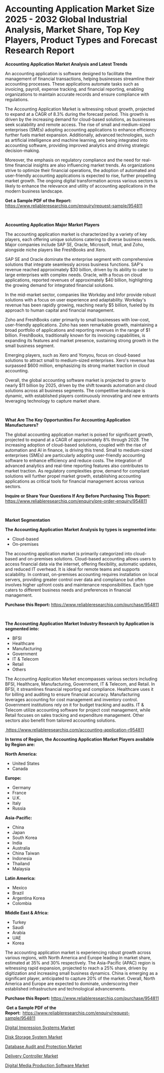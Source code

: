 <p><h1>Accounting Application Market Size 2025 - 2032 Global Industrial Analysis, Market Share, Top Key Players, Product Types and Forecast Research Report</h1></p><p><strong>Accounting Application Market Analysis and Latest Trends</strong></p>
<p><p>An accounting application is software designed to facilitate the management of financial transactions, helping businesses streamline their accounting processes. These applications automate tasks such as invoicing, payroll, expense tracking, and financial reporting, enabling organizations to maintain accurate records and ensure compliance with regulations.</p><p>The Accounting Application Market is witnessing robust growth, projected to expand at a CAGR of 8.3% during the forecast period. This growth is driven by the increasing demand for cloud-based solutions, as businesses seek scalability and remote access. The rise of small and medium-sized enterprises (SMEs) adopting accounting applications to enhance efficiency further fuels market expansion. Additionally, advanced technologies, such as artificial intelligence and machine learning, are being integrated into accounting software, providing improved analytics and driving strategic decision-making.</p><p>Moreover, the emphasis on regulatory compliance and the need for real-time financial insights are also influencing market trends. As organizations strive to optimize their financial operations, the adoption of automated and user-friendly accounting applications is expected to rise, further propelling market growth. The ongoing digital transformation across various sectors is likely to enhance the relevance and utility of accounting applications in the modern business landscape.</p></p>
<p><strong>Get a Sample PDF of the Report:&nbsp;</strong> <a href="https://www.reliableresearchiq.com/enquiry/request-sample/954811?utm_campaign=1870&utm_medium=2&utm_source=Github&utm_content=ia&utm_term=07032025&utm_id=accounting-application">https://www.reliableresearchiq.com/enquiry/request-sample/954811</a></p>
<p>&nbsp;</p>
<p><strong>Accounting Application Major Market Players</strong></p>
<p><p>The accounting application market is characterized by a variety of key players, each offering unique solutions catering to diverse business needs. Major companies include SAP SE, Oracle, Microsoft, Intuit, and Zoho, alongside niche players like FreshBooks and Xero. </p><p>SAP SE and Oracle dominate the enterprise segment with comprehensive solutions that integrate seamlessly across business functions. SAP's revenue reached approximately $30 billion, driven by its ability to cater to large enterprises with complex needs. Oracle, with a focus on cloud applications, reported revenues of approximately $40 billion, highlighting the growing demand for integrated financial solutions.</p><p>In the mid-market sector, companies like Workday and Infor provide robust solutions with a focus on user experience and adaptability. Workday's revenue has been rapidly growing, reaching nearly $5 billion, fueled by its approach to human capital and financial management.</p><p>Zoho and FreshBooks cater primarily to small businesses with low-cost, user-friendly applications. Zoho has seen remarkable growth, maintaining a broad portfolio of applications and reporting revenues in the range of $1 billion. FreshBooks, traditionally known for its invoicing capabilities, is expanding its features and market presence, sustaining strong growth in the small business segment.</p><p>Emerging players, such as Xero and Yonyou, focus on cloud-based solutions to attract small to medium-sized enterprises. Xero's revenue has surpassed $600 million, emphasizing its strong market traction in cloud accounting.</p><p>Overall, the global accounting software market is projected to grow to nearly $11 billion by 2025, driven by the shift towards automation and cloud solutions across all business segments. The competitive landscape is dynamic, with established players continuously innovating and new entrants leveraging technology to capture market share.</p></p>
<p>&nbsp;</p>
<p><strong>What Are The Key Opportunities For Accounting Application Manufacturers?</strong></p>
<p><p>The global accounting application market is poised for significant growth, projected to expand at a CAGR of approximately 8% through 2028. The increasing adoption of cloud-based solutions, coupled with the rise of automation and AI in finance, is driving this trend. Small to medium-sized enterprises (SMEs) are particularly adopting user-friendly accounting software to enhance efficiency and reduce costs. The integration of advanced analytics and real-time reporting features also contributes to market traction. As regulatory complexities grow, demand for compliant solutions will further propel market growth, establishing accounting applications as critical tools for financial management across various sectors.</p></p>
<p><strong>Inquire or Share Your Questions If Any Before Purchasing This Report:</strong> <a href="https://www.reliableresearchiq.com/enquiry/pre-order-enquiry/954811?utm_campaign=1870&utm_medium=2&utm_source=Github&utm_content=ia&utm_term=07032025&utm_id=accounting-application">https://www.reliableresearchiq.com/enquiry/pre-order-enquiry/954811</a></p>
<p>&nbsp;</p>
<p><strong>Market Segmentation</strong></p>
<p><strong>The Accounting Application Market Analysis by types is segmented into:</strong></p>
<p><ul><li>Cloud-based</li><li>On-premises</li></ul></p>
<p><p>The accounting application market is primarily categorized into cloud-based and on-premises solutions. Cloud-based accounting allows users to access financial data via the internet, offering flexibility, automatic updates, and reduced IT overhead. It is ideal for remote teams and supports scalability. In contrast, on-premises accounting requires installation on local servers, providing greater control over data and compliance but often involves higher upfront costs and maintenance responsibilities. Each type caters to different business needs and preferences in financial management.</p></p>
<p><strong>Purchase this Report:&nbsp;</strong><a href="https://www.reliableresearchiq.com/purchase/954811?utm_campaign=1870&utm_medium=2&utm_source=Github&utm_content=ia&utm_term=07032025&utm_id=accounting-application">https://www.reliableresearchiq.com/purchase/954811</a></p>
<p>&nbsp;</p>
<p><strong>The Accounting Application Market Industry Research by Application is segmented into:</strong></p>
<p><ul><li>BFSI</li><li>Healthcare</li><li>Manufacturing</li><li>Government</li><li>IT & Telecom</li><li>Retail</li><li>Others</li></ul></p>
<p><p>The Accounting Application Market encompasses various sectors including BFSI, Healthcare, Manufacturing, Government, IT & Telecom, and Retail. In BFSI, it streamlines financial reporting and compliance. Healthcare uses it for billing and auditing to ensure financial accuracy. Manufacturing leverages accounting for cost management and inventory control. Government institutions rely on it for budget tracking and audits. IT & Telecom utilize accounting software for project cost management, while Retail focuses on sales tracking and expenditure management. Other sectors also benefit from tailored accounting solutions.</p></p>
<p><a href="https://www.reliableresearchiq.com/accounting-application-r954811?utm_campaign=1870&utm_medium=2&utm_source=Github&utm_content=ia&utm_term=07032025&utm_id=accounting-application">&nbsp;https://www.reliableresearchiq.com/accounting-application-r954811</a></p>
<p><strong>In terms of Region, the Accounting Application Market Players available by Region are:</strong></p>
<p>
    <p> <strong> North America: </strong>
        <ul>
            <li>United States</li>
            <li>Canada</li>
        </ul>
        </p> 
    <p> <strong> Europe: </strong>
        <ul>
            <li>Germany</li>
            <li>France</li>
            <li>U.K.</li>
            <li>Italy</li>
            <li>Russia</li>
        </ul>
        </p> 
    <p> <strong> Asia-Pacific: </strong>
        <ul>
            <li>China</li>
            <li>Japan</li>
            <li>South Korea</li>
            <li>India</li>
            <li>Australia</li>
            <li>China Taiwan</li>
            <li>Indonesia</li>
            <li>Thailand</li>
            <li>Malaysia</li>
        </ul>
        </p> 
    <p> <strong> Latin America: </strong>
        <ul>
            <li>Mexico</li>
            <li>Brazil</li>
            <li>Argentina Korea</li>
            <li>Colombia</li>
        </ul>
        </p> 
    <p> <strong> Middle East & Africa: </strong>
        <ul>
            <li>Turkey</li>
            <li>Saudi</li>
            <li>Arabia</li>
            <li>UAE</li>
            <li>Korea</li>
        </ul>
    </p>
    </p>
<p><p>The accounting application market is experiencing robust growth across various regions, with North America and Europe leading in market share, estimated at 35% and 30% respectively. The Asia-Pacific (APAC) region is witnessing rapid expansion, projected to reach a 25% share, driven by digitization and increasing small business dynamics. China is emerging as a significant player, anticipated to capture 20% of the market. Overall, North America and Europe are expected to dominate, underscoring their established infrastructure and technological advancements.</p></p>
<p><strong>Purchase this Report: </strong><a href="https://www.reliableresearchiq.com/purchase/954811?utm_campaign=1870&utm_medium=2&utm_source=Github&utm_content=ia&utm_term=07032025&utm_id=accounting-application">https://www.reliableresearchiq.com/purchase/954811</a></p>
<p>&nbsp;<strong>Get a Sample PDF of the Report:&nbsp;&nbsp;</strong><a href="https://www.reliableresearchiq.com/enquiry/request-sample/954811?utm_campaign=1870&utm_medium=2&utm_source=Github&utm_content=ia&utm_term=07032025&utm_id=accounting-application">https://www.reliableresearchiq.com/enquiry/request-sample/954811</a></p>
<p><strong></strong></p>
<p><p><a href="https://github.com/fungkychiman/Market-Research-Report-List-1/blob/main/digital-impression-systems-market.md?utm_campaign=1870&utm_medium=2&utm_source=Github&utm_content=ia&utm_term=07032025&utm_id=accounting-application">Digital Impression Systems Market</a></p><p><a href="https://github.com/yuukoleuda/Market-Research-Report-List-1/blob/main/disk-storage-system-market.md?utm_campaign=1870&utm_medium=2&utm_source=Github&utm_content=ia&utm_term=07032025&utm_id=accounting-application">Disk Storage System Market</a></p><p><a href="https://github.com/olesjaquah/Market-Research-Report-List-1/blob/main/database-audit-and-protection-market.md?utm_campaign=1870&utm_medium=2&utm_source=Github&utm_content=ia&utm_term=07032025&utm_id=accounting-application">Database Audit and Protection Market</a></p><p><a href="https://github.com/kitsossadien/Market-Research-Report-List-1/blob/main/delivery-controller-market.md?utm_campaign=1870&utm_medium=2&utm_source=Github&utm_content=ia&utm_term=07032025&utm_id=accounting-application">Delivery Controller Market</a></p><p><a href="https://github.com/marteyfito9/Market-Research-Report-List-1/blob/main/digital-media-production-software-market.md?utm_campaign=1870&utm_medium=2&utm_source=Github&utm_content=ia&utm_term=07032025&utm_id=accounting-application">Digital Media Production Software Market</a></p></p>